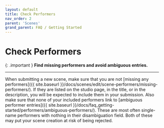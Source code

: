 ```yaml
---
layout: default
title: Check Performers
nav_order: 2
parent: 'Scenes'
grand_parent: FAQ / Getting Started
---
```


# Check Performers

{: .important }
**Find missing performers and avoid ambiguous entries.**

---

When submitting a new scene, make sure that you are not [missing any performers]({{ site.baseurl }}/docs/scenes/edit/scene-performers/missing-performers/). If they are listed on the studio page, in the title, or in the description, you will be expected to include them in your submission. Also make sure that none of your included performers link to [ambiguous performer entries]({{ site.baseurl }}/docs/faq_getting-started/performers/ambiguous-performers/). These are most often single-name performers with nothing in their disambiguation field. Both of these may put your scene creation at risk of being rejected.
